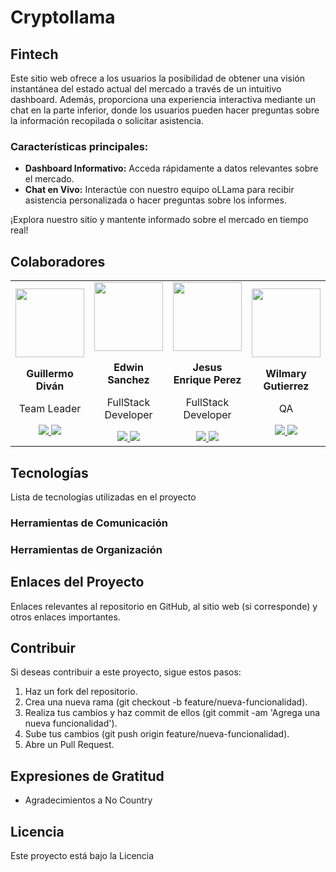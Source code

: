# Cryptollama

## Fintech
Este sitio web ofrece a los usuarios la posibilidad de obtener una visión instantánea del estado actual del mercado a través de un intuitivo dashboard. Además, proporciona una experiencia interactiva mediante un chat en la parte inferior, donde los usuarios pueden hacer preguntas sobre la información recopilada o solicitar asistencia.

### **Características principales:**

- **Dashboard Informativo:** Acceda rápidamente a datos relevantes sobre el mercado.
- **Chat en Vivo:** Interactúe con nuestro equipo oLLama para recibir asistencia personalizada o hacer preguntas sobre los informes.

¡Explora nuestro sitio y mantente informado sobre el mercado en tiempo real!

## Colaboradores

<table>
  <tr>
     <td>
      <div align="center">
        <img width="110" src="https://github.com/No-Country/c17-114-m-csharp/assets/88550405/2b99dc22-dc67-4777-a1f6-df986d67d78a" />
          <p style="margin-top: 1rem;"><strong>Guillermo Diván</strong></p>
          <p>Team Leader</p>
        <a href="https://github.com/AGREGAR-LINK" target="_blank">
          <img src="https://github.com/No-Country/c17-114-m-csharp/assets/88550405/88b3c6e1-ae34-4001-8210-9a2d22e66e33"/>
        </a>
        <a href="https://www.linkedin.com/in/guillermo-divan" target="_blank">
          <img src="https://github.com/No-Country/c17-114-m-csharp/assets/88550405/b8c4cf9e-95a7-4b75-ab11-3dfccefd1324"/>
        </a>
      </div>
    </td>
    <td>
      <div align="center">
        <img width="110" src="https://github.com/No-Country/c17-114-m-csharp/assets/88550405/fed196a4-a9c1-44b8-962c-cc706d7562da" />
          <p style="margin-top: 1rem;"><strong>Edwin Sanchez</strong></p>
          <p>FullStack Developer</p>
        <a href="https://github.com/SanchezrEdwin01" target="_blank">
          <img src="https://github.com/No-Country/c17-114-m-csharp/assets/88550405/88b3c6e1-ae34-4001-8210-9a2d22e66e33"/>
        </a>
        <a href="https://www.linkedin.com/in/AGREGAR-LINK" target="_blank">
          <img src="https://github.com/No-Country/c17-114-m-csharp/assets/88550405/b8c4cf9e-95a7-4b75-ab11-3dfccefd1324"/>
        </a>
      </div>
    </td>
    <td>
      <div align="center">
        <img width="110" src="https://github.com/No-Country/c17-114-m-csharp/assets/88550405/3bfb8d46-ef2b-4c25-a9cd-b3444c53b2c4" />
          <p style="margin-top: 1rem;"><strong>Jesus Enrique Perez</strong></p>
          <p>FullStack Developer</p>
        <a href="https://github.com/PerezEnrique" target="_blank">
          <img src="https://github.com/No-Country/c17-114-m-csharp/assets/88550405/88b3c6e1-ae34-4001-8210-9a2d22e66e33"/>
        </a>
        <a href="https://www.linkedin.com/in/enrique-perez28/" target="_blank">
          <img src="https://github.com/No-Country/c17-114-m-csharp/assets/88550405/b8c4cf9e-95a7-4b75-ab11-3dfccefd1324"/>
        </a>
      </div>
    </td>
    <td>
      <div align="center">
        <img width="110" src="https://github.com/No-Country/c17-114-m-csharp/assets/88550405/8029fa17-9eef-43b2-a547-135e3b7eb3b0" />
          <p style="margin-top: 1rem;"><strong>Wilmary Gutierrez</strong></p>
          <p>QA</p>
        <a href="https://github.com/Wilmaryg" target="_blank">
          <img src="https://github.com/No-Country/c17-114-m-csharp/assets/88550405/88b3c6e1-ae34-4001-8210-9a2d22e66e33"/>
        </a>
        <a href="https://www.linkedin.com/in/AGREGAR-LINK" target="_blank">
          <img src="https://github.com/No-Country/c17-114-m-csharp/assets/88550405/b8c4cf9e-95a7-4b75-ab11-3dfccefd1324"/>
        </a>
      </div>
    </td>
    <td>
      <div align="center">
        <img width="110" src="https://github.com/No-Country/c17-114-m-csharp/assets/88550405/ae504a77-ba37-41c4-bf8a-6ec11b87af27" />
          <p style="margin-top: 1rem;"><strong>Leonardo Olivera</strong></p>
          <p>Backend Developer</p>
        <a href="https://github.com/olezdev" target="_blank">
          <img src="https://github.com/No-Country/c17-114-m-csharp/assets/88550405/88b3c6e1-ae34-4001-8210-9a2d22e66e33"/>
        </a>
        <a href="https://www.linkedin.com/in/leoliveradev" target="_blank">
          <img src="https://github.com/No-Country/c17-114-m-csharp/assets/88550405/b8c4cf9e-95a7-4b75-ab11-3dfccefd1324"/>
        </a>
      </div>
    </td>
  </tr>
</table>

## Tecnologías
Lista de tecnologías utilizadas en el proyecto


### Herramientas de Comunicación


### Herramientas de Organización


## Enlaces del Proyecto
Enlaces relevantes al repositorio en GitHub, al sitio web (si corresponde) y otros enlaces importantes.

## Contribuir
Si deseas contribuir a este proyecto, sigue estos pasos:

1. Haz un fork del repositorio.
2. Crea una nueva rama (git checkout -b feature/nueva-funcionalidad).
3. Realiza tus cambios y haz commit de ellos (git commit -am 'Agrega una nueva funcionalidad').
4. Sube tus cambios (git push origin feature/nueva-funcionalidad).
5. Abre un Pull Request.

## Expresiones de Gratitud

* Agradecimientos a No Country

## Licencia

Este proyecto está bajo la Licencia 
